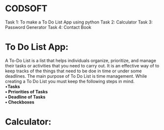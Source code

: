 # CODSOFT
Task 1: To make a To Do List App using python
Task 2: Calculator 
Task 3: Password Generator 
Task 4: Contact Book 
# To Do List App:
A To-Do List is a list that helps individuals organize, prioritize, and manage their tasks or activities that you need to carry out.
It is an effective way of to keep tracks of the things that need to be doe in time or under some deadlines.
The main purpose of To Do List is time management. While creating a To Do List you must keep the following steps in mind. <br />
•**Tasks <br />
•	Prriorities of Tasks<br />
•	Deadline of Tasks <br />
•	Checkboxes**




# Calculator:


